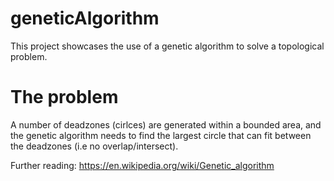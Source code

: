 # geneticAlgorithm
This project showcases the use of a genetic algorithm to solve a topological problem. 

# The problem
A number of deadzones (cirlces) are generated within a bounded area, and the genetic algorithm needs to find the largest circle that can fit between the deadzones (i.e no overlap/intersect). 

Further reading:
https://en.wikipedia.org/wiki/Genetic_algorithm
